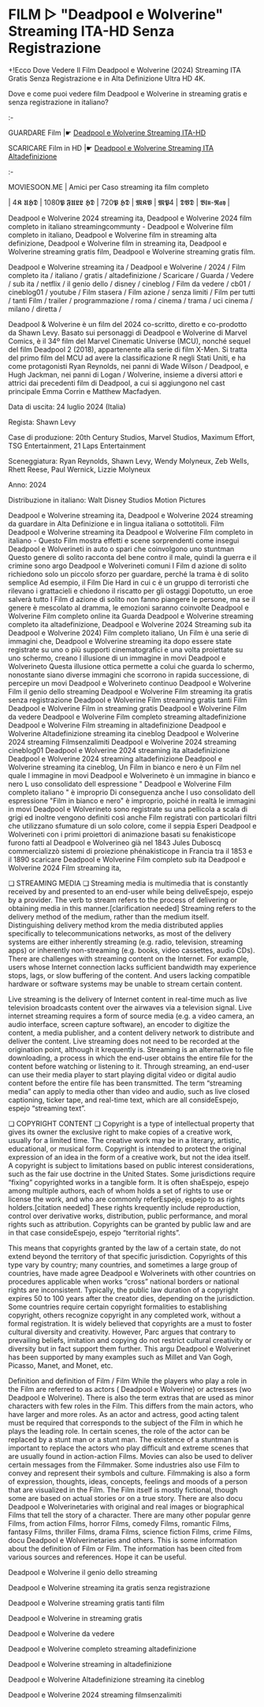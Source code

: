 # FILM ▷ "Deadpool e Wolverine" Streaming ITA-HD Senza Registrazione

+!Ecco Dove Vedere Il Film Deadpool e Wolverine (2024) Streaming ITA Gratis Senza Registrazione e in Alta Definizione Ultra HD 4K.

Dove e come puoi vedere film Deadpool e Wolverine in streaming gratis e senza registrazione in italiano?

:-

GUARDARE Film |☛  [Deadpool e Wolverine Streaming ITA-HD](https://moviesoon.me/it/film/deadpool-wolverine/533535)

SCARICARE Film in HD |☛  [Deadpool e Wolverine Streaming ITA Altadefinizione](https://moviesoon.me/it/film/deadpool-wolverine/533535)

:-

MOVIESOON.ME | Amici per Caso streaming ita film completo

| 4𝕶 𝖀𝕳𝕯 | 1080𝕻 𝕱𝖀𝕷𝕷 𝕳𝕯 | 720𝕻 𝕳𝕯 | 𝕸𝕶𝖁 | 𝕸𝕻4 | 𝕯𝖁𝕯 | 𝕭𝖑𝖚-𝕽𝖆𝖞 |

Deadpool e Wolverine 2024 streaming ita, Deadpool e Wolverine 2024 film completo in italiano streamingcommunty - Deadpool e Wolverine film completo in italiano, Deadpool e Wolverine film in streaming alta definizione, Deadpool e Wolverine film in streaming ita, Deadpool e Wolverine streaming gratis film, Deadpool e Wolverine streaming gratis film.

Deadpool e Wolverine streaming ita / Deadpool e Wolverine / 2024 / Film completo ita / italiano / gratis / altadefinizione / Scaricare / Guarda / Vedere / sub ita / netflix / il genio dello / disney / cineblog / Film da vedere / cb01 / cineblog01 / youtube / Film stasera / Film azione / senza limiti / Film per tutti / tanti Film / trailer / programmazione / roma / cinema / trama / uci cinema / milano / diretta /

Deadpool & Wolverine è un film del 2024 co-scritto, diretto e co-prodotto da Shawn Levy. Basato sui personaggi di Deadpool e Wolverine di Marvel Comics, è il 34º film del Marvel Cinematic Universe (MCU), nonché sequel del film Deadpool 2 (2018), appartenente alla serie di film X-Men. Si tratta del primo film del MCU ad avere la classificazione R negli Stati Uniti, e ha come protagonisti Ryan Reynolds, nei panni di Wade Wilson / Deadpool, e Hugh Jackman, nei panni di Logan / Wolverine, insieme a diversi attori e attrici dai precedenti film di Deadpool, a cui si aggiungono nel cast principale Emma Corrin e Matthew Macfadyen.

Data di uscita: 24 luglio 2024 (Italia)

Regista: Shawn Levy

Case di produzione: 20th Century Studios, Marvel Studios, Maximum Effort, TSG Entertainment, 21 Laps Entertainment

Sceneggiatura: Ryan Reynolds, Shawn Levy, Wendy Molyneux, Zeb Wells, Rhett Reese, Paul Wernick, Lizzie Molyneux

Anno: 2024

Distribuzione in italiano: Walt Disney Studios Motion Pictures

Deadpool e Wolverine streaming ita, Deadpool e Wolverine 2024 streaming da guardare in Alta Definizione e in lingua italiana o sottotitoli. Film Deadpool e Wolverine streaming ita Deadpool e Wolverine Film completo in italiano - Questo Film mostra effetti e scene sorprendenti come insegui Deadpool e Wolverineti in auto o spari che coinvolgono uno stuntman Questo genere di solito racconta del bene contro il male, quindi la guerra e il crimine sono argo Deadpool e Wolverineti comuni I Film d azione di solito richiedono solo un piccolo sforzo per guardare, perché la trama è di solito semplice Ad esempio, il Film Die Hard in cui c è un gruppo di terroristi che rilevano i grattacieli e chiedono il riscatto per gli ostaggi Dopotutto, un eroe salverà tutto I Film d azione di solito non fanno piangere le persone, ma se il genere è mescolato al dramma, le emozioni saranno coinvolte Deadpool e Wolverine Film completo online ita Guarda Deadpool e Wolverine streaming completo ita altadefinizione, Deadpool e Wolverine 2024 Streaming sub ita Deadpool e Wolverine 2024) Film completo italiano, Un Film è una serie di immagini che, Deadpool e Wolverine streaming ita dopo essere state registrate su uno o più supporti cinematografici e una volta proiettate su uno schermo, creano l illusione di un immagine in movi Deadpool e Wolverineto Questa illusione ottica permette a colui che guarda lo schermo, nonostante siano diverse immagini che scorrono in rapida successione, di percepire un movi Deadpool e Wolverineto continuo Deadpool e Wolverine Film il genio dello streaming Deadpool e Wolverine Film streaming ita gratis senza registrazione Deadpool e Wolverine Film streaming gratis tanti Film Deadpool e Wolverine Film in streaming gratis Deadpool e Wolverine Film da vedere Deadpool e Wolverine Film completo streaming altadefinizione Deadpool e Wolverine Film streaming in altadefinizione Deadpool e Wolverine Altadefinizione streaming ita cineblog Deadpool e Wolverine 2024 streaming Filmsenzalimiti Deadpool e Wolverine 2024 streaming cineblog01 Deadpool e Wolverine 2024 streaming ita altadefinizione Deadpool e Wolverine 2024 streaming altadefinizione Deadpool e Wolverine streaming ita cineblog, Un Film in bianco e nero è un Film nel quale l immagine in movi Deadpool e Wolverineto è un immagine in bianco e nero L uso consolidato dell espressione " Deadpool e Wolverine Film completo italiano " è improprio Di conseguenza anche l uso consolidato dell espressione "Film in bianco e nero" è improprio, poiché in realtà le immagini in movi Deadpool e Wolverineto sono registrate su una pellicola a scala di grigi ed inoltre vengono definiti così anche Film registrati con particolari filtri che utilizzano sfumature di un solo colore, come il seppia Esperi Deadpool e Wolverineti con i primi proiettori di animazione basati su fenakisticope furono fatti al Deadpool e Wolverineo già nel 1843 Jules Duboscq commercializzò sistemi di proiezione phénakisticope in Francia tra il 1853 e il 1890 scaricare Deadpool e Wolverine Film completo sub ita Deadpool e Wolverine 2024 Film streaming ita,

❏ STREAMING MEDIA ❏ Streaming media is multimedia that is constantly received by and presented to an end-user while being deliveEspejo, espejo by a provider. The verb to stream refers to the process of delivering or obtaining media in this manner.[clarification needed] Streaming refers to the delivery method of the medium, rather than the medium itself. Distinguishing delivery method krom the media distributed applies specifically to telecommunications networks, as most of the delivery systems are either inherently streaming (e.g. radio, television, streaming apps) or inherently non-streaming (e.g. books, video cassettes, audio CDs). There are challenges with streaming content on the Internet. For example, users whose Internet connection lacks sufficient bandwidth may experience stops, lags, or slow buffering of the content. And users lacking compatible hardware or software systems may be unable to stream certain content.

Live streaming is the delivery of Internet content in real-time much as live television broadcasts content over the airwaves via a television signal. Live internet streaming requires a form of source media (e.g. a video camera, an audio interface, screen capture software), an encoder to digitize the content, a media publisher, and a content delivery network to distribute and deliver the content. Live streaming does not need to be recorded at the origination point, although it krequently is. Streaming is an alternative to file downloading, a process in which the end-user obtains the entire file for the content before watching or listening to it. Through streaming, an end-user can use their media player to start playing digital video or digital audio content before the entire file has been transmitted. The term “streaming media” can apply to media other than video and audio, such as live closed captioning, ticker tape, and real-time text, which are all consideEspejo, espejo “streaming text”.

❏ COPYRIGHT CONTENT ❏ Copyright is a type of intellectual property that gives its owner the exclusive right to make copies of a creative work, usually for a limited time. The creative work may be in a literary, artistic, educational, or musical form. Copyright is intended to protect the original expression of an idea in the form of a creative work, but not the idea itself. A copyright is subject to limitations based on public interest considerations, such as the fair use doctrine in the United States. Some jurisdictions require “fixing” copyrighted works in a tangible form. It is often shaEspejo, espejo among multiple authors, each of whom holds a set of rights to use or license the work, and who are commonly referEspejo, espejo to as rights holders.[citation needed] These rights krequently include reproduction, control over derivative works, distribution, public performance, and moral rights such as attribution. Copyrights can be granted by public law and are in that case consideEspejo, espejo “territorial rights”.

This means that copyrights granted by the law of a certain state, do not extend beyond the territory of that specific jurisdiction. Copyrights of this type vary by country; many countries, and sometimes a large group of countries, have made agree Deadpool e Wolverinets with other countries on procedures applicable when works “cross” national borders or national rights are inconsistent. Typically, the public law duration of a copyright expires 50 to 100 years after the creator dies, depending on the jurisdiction. Some countries require certain copyright formalities to establishing copyright, others recognize copyright in any completed work, without a formal registration. It is widely believed that copyrights are a must to foster cultural diversity and creativity. However, Parc argues that contrary to prevailing beliefs, imitation and copying do not restrict cultural creativity or diversity but in fact support them further. This argu Deadpool e Wolverinet has been supported by many examples such as Millet and Van Gogh, Picasso, Manet, and Monet, etc.

Definition and definition of Film / Film While the players who play a role in the Film are referred to as actors ( Deadpool e Wolverine) or actresses (wo Deadpool e Wolverine). There is also the term extras that are used as minor characters with few roles in the Film. This differs from the main actors, who have larger and more roles. As an actor and actress, good acting talent must be required that corresponds to the subject of the Film in which he plays the leading role. In certain scenes, the role of the actor can be replaced by a stunt man or a stunt man. The existence of a stuntman is important to replace the actors who play difficult and extreme scenes that are usually found in action-action Films. Movies can also be used to deliver certain messages from the Filmmaker. Some industries also use Film to convey and represent their symbols and culture. Filmmaking is also a form of expression, thoughts, ideas, concepts, feelings and moods of a person that are visualized in the Film. The Film itself is mostly fictional, though some are based on actual stories or on a true story. There are also docu Deadpool e Wolverinetaries with original and real images or biographical Films that tell the story of a character. There are many other popular genre Films, from action Films, horror Films, comedy Films, romantic Films, fantasy Films, thriller Films, drama Films, science fiction Films, crime Films, docu Deadpool e Wolverinetaries and others. This is some information about the definition of Film or Film. The information has been cited from various sources and references. Hope it can be useful.

Deadpool e Wolverine il genio dello streaming

Deadpool e Wolverine streaming ita gratis senza registrazione

Deadpool e Wolverine streaming gratis tanti film

Deadpool e Wolverine in streaming gratis

Deadpool e Wolverine da vedere

Deadpool e Wolverine completo streaming altadefinizione

Deadpool e Wolverine streaming in altadefinizione

Deadpool e Wolverine Altadefinizione streaming ita cineblog

Deadpool e Wolverine 2024 streaming filmsenzalimiti
